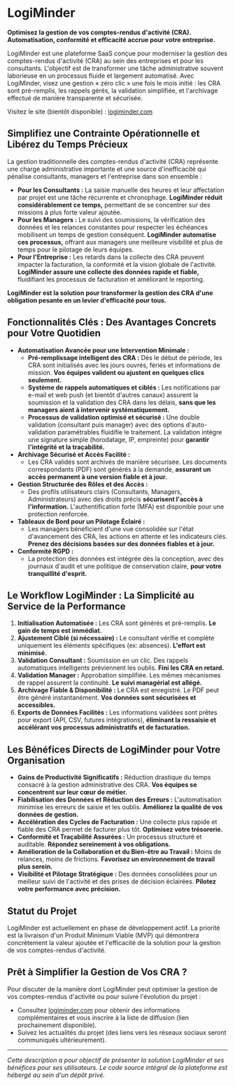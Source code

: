 
# LogiMinder

**Optimisez la gestion de vos comptes-rendus d'activité (CRA). Automatisation, conformité et efficacité accrue pour votre entreprise.**

LogiMinder est une plateforme SaaS conçue pour moderniser la gestion des comptes-rendus d'activité (CRA) au sein des entreprises et pour les consultants. L'objectif est de transformer une tâche administrative souvent laborieuse en un processus fluide et largement automatisé. Avec LogiMinder, visez une gestion « zéro clic » une fois le mois initié : les CRA sont pré-remplis, les rappels gérés, la validation simplifiée, et l'archivage effectué de manière transparente et sécurisée.

Visitez le site (bientôt disponible) : [logiminder.com](http://logiminder.com)

## Simplifiez une Contrainte Opérationnelle et Libérez du Temps Précieux

La gestion traditionnelle des comptes-rendus d'activité (CRA) représente une charge administrative importante et une source d'inefficacité qui pénalise consultants, managers et l'entreprise dans son ensemble :

*   **Pour les Consultants :** La saisie manuelle des heures et leur affectation par projet est une tâche récurrente et chronophage. **LogiMinder réduit considérablement ce temps,** permettant de se concentrer sur des missions à plus forte valeur ajoutée.
*   **Pour les Managers :** Le suivi des soumissions, la vérification des données et les relances constantes pour respecter les échéances mobilisent un temps de gestion conséquent. **LogiMinder automatise ces processus,** offrant aux managers une meilleure visibilité et plus de temps pour le pilotage de leurs équipes.
*   **Pour l'Entreprise :** Les retards dans la collecte des CRA peuvent impacter la facturation, la conformité et la vision globale de l'activité. **LogiMinder assure une collecte des données rapide et fiable,** fluidifiant les processus de facturation et améliorant le reporting.

**LogiMinder est la solution pour transformer la gestion des CRA d'une obligation pesante en un levier d'efficacité pour tous.**

## Fonctionnalités Clés : Des Avantages Concrets pour Votre Quotidien

*   **Automatisation Avancée pour une Intervention Minimale :**
    *   **Pré-remplissage intelligent des CRA :** Dès le début de période, les CRA sont initialisés avec les jours ouvrés, fériés et informations de mission. **Vos équipes valident ou ajustent en quelques clics seulement.**
    *   **Système de rappels automatiques et ciblés :** Les notifications par e-mail et web push (et bientôt d'autres canaux) assurent la soumission et la validation des CRA dans les délais, **sans que les managers aient à intervenir systématiquement.**
    *   **Processus de validation optimisé et sécurisé :** Une double validation (consultant puis manager) avec des options d'auto-validation paramétrables fluidifie le traitement. La validation intègre une signature simple (horodatage, IP, empreinte) pour **garantir l'intégrité et la traçabilité.**
*   **Archivage Sécurisé et Accès Facilité :**
    *   Les CRA validés sont archivés de manière sécurisée. Les documents correspondants (PDF) sont générés à la demande, **assurant un accès permanent à une version fiable et à jour.**
*   **Gestion Structurée des Rôles et des Accès :**
    *   Des profils utilisateurs clairs (Consultants, Managers, Administrateurs) avec des droits précis **sécurisent l'accès à l'information.** L'authentification forte (MFA) est disponible pour une protection renforcée.
*   **Tableaux de Bord pour un Pilotage Éclairé :**
    *   Les managers bénéficient d'une vue consolidée sur l'état d'avancement des CRA, les actions en attente et les indicateurs clés. **Prenez des décisions basées sur des données fiables et à jour.**
*   **Conformité RGPD :**
    *   La protection des données est intégrée dès la conception, avec des journaux d'audit et une politique de conservation claire, **pour votre tranquillité d'esprit.**

## Le Workflow LogiMinder : La Simplicité au Service de la Performance

1.  **Initialisation Automatisée :** Les CRA sont générés et pré-remplis. **Le gain de temps est immédiat.**
2.  **Ajustement Ciblé (si nécessaire) :** Le consultant vérifie et complète uniquement les éléments spécifiques (ex: absences). **L'effort est minimisé.**
3.  **Validation Consultant :** Soumission en un clic. Des rappels automatiques intelligents préviennent les oublis. **Fini les CRA en retard.**
4.  **Validation Manager :** Approbation simplifiée. Les mêmes mécanismes de rappel assurent la continuité. **Le suivi managérial est allégé.**
5.  **Archivage Fiable & Disponibilité :** Le CRA est enregistré. Le PDF peut être généré instantanément. **Vos données sont sécurisées et accessibles.**
6.  **Exports de Données Facilités :** Les informations validées sont prêtes pour export (API, CSV, futures intégrations), **éliminant la ressaisie et accélérant vos processus administratifs et de facturation.**

## Les Bénéfices Directs de LogiMinder pour Votre Organisation

*   **Gains de Productivité Significatifs :** Réduction drastique du temps consacré à la gestion administrative des CRA. **Vos équipes se concentrent sur leur cœur de métier.**
*   **Fiabilisation des Données et Réduction des Erreurs :** L'automatisation minimise les erreurs de saisie et les oublis. **Améliorez la qualité de vos données de gestion.**
*   **Accélération des Cycles de Facturation :** Une collecte plus rapide et fiable des CRA permet de facturer plus tôt. **Optimisez votre trésorerie.**
*   **Conformité et Traçabilité Assurées :** Un processus structuré et auditable. **Répondez sereinement à vos obligations.**
*   **Amélioration de la Collaboration et du Bien-être au Travail :** Moins de relances, moins de frictions. **Favorisez un environnement de travail plus serein.**
*   **Visibilité et Pilotage Stratégique :** Des données consolidées pour un meilleur suivi de l'activité et des prises de décision éclairées. **Pilotez votre performance avec précision.**

## Statut du Projet

LogiMinder est actuellement en phase de développement actif. La priorité est la livraison d'un Produit Minimum Viable (MVP) qui démontrera concrètement la valeur ajoutée et l'efficacité de la solution pour la gestion de vos comptes-rendus d'activité.

## Prêt à Simplifier la Gestion de Vos CRA ?

Pour discuter de la manière dont LogiMinder peut optimiser la gestion de vos comptes-rendus d'activité ou pour suivre l'évolution du projet :

*   Consultez [logiminder.com](http://logiminder.com) pour obtenir des informations complémentaires et vous inscrire à la liste de diffusion (lien prochainement disponible).
*   Suivez les actualités du projet (des liens vers les réseaux sociaux seront communiqués ultérieurement).

---

*Cette description a pour objectif de présenter la solution LogiMinder et ses bénéfices pour ses utilisateurs. Le code source intégral de la plateforme est hébergé au sein d'un dépôt privé.*
